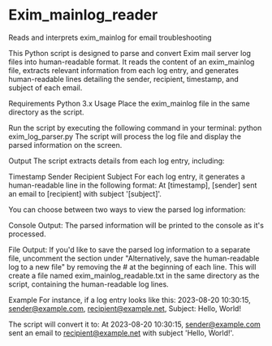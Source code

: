 # Exim_mainlog_reader
Reads and interprets exim_mainlog for email troubleshooting


This Python script is designed to parse and convert Exim mail server log files into human-readable format. It reads the content of an exim_mainlog file, extracts relevant information from each log entry, and generates human-readable lines detailing the sender, recipient, timestamp, and subject of each email.

Requirements
Python 3.x
Usage
Place the exim_mainlog file in the same directory as the script.

Run the script by executing the following command in your terminal:
python exim_log_parser.py
The script will process the log file and display the parsed information on the screen.

Output
The script extracts details from each log entry, including:

Timestamp
Sender
Recipient
Subject
For each log entry, it generates a human-readable line in the following format:
At [timestamp], [sender] sent an email to [recipient] with subject '[subject]'.


You can choose between two ways to view the parsed log information:

Console Output: The parsed information will be printed to the console as it's processed.

File Output: If you'd like to save the parsed log information to a separate file, uncomment the section under "Alternatively, save the human-readable log to a new file" by removing the # at the beginning of each line. This will create a file named exim_mainlog_readable.txt in the same directory as the script, containing the human-readable log lines.

Example
For instance, if a log entry looks like this:
2023-08-20 10:30:15, sender@example.com, recipient@example.net, Subject: Hello, World!


The script will convert it to:
At 2023-08-20 10:30:15, sender@example.com sent an email to recipient@example.net with subject 'Hello, World!'.
